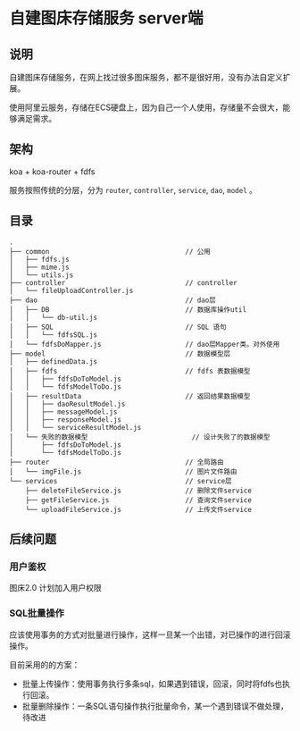 # 自建图床存储服务 server端

## 说明
自建图床存储服务，在网上找过很多图床服务，都不是很好用，没有办法自定义扩展。

使用阿里云服务，存储在ECS硬盘上，因为自己一个人使用，存储量不会很大，能够满足需求。

## 架构

koa + koa-router + fdfs

服务按照传统的分层，分为 `router`, `controller`, `service`, `dao`, `model` 。

## 目录
```
.
├── common                                  // 公用
│   ├── fdfs.js
│   ├── mime.js
│   └── utils.js
├── controller                              // controller
│   └── fileUploadController.js
├── dao                                     // dao层
│   ├── DB                                  // 数据库操作util
│   │   └── db-util.js
│   ├── SQL                                 // SQL 语句
│   │   └── fdfsSQL.js
│   └── fdfsDoMapper.js                     // dao层Mapper类。对外使用
├── model                                   // 数据模型层
│   ├── definedData.js
│   ├── fdfs                                // fdfs 表数据模型
│   │   ├── fdfsDoToModel.js
│   │   └── fdfsModelToDo.js
│   ├── resultData                          // 返回结果数据模型
│   │   ├── daoResultModel.js
│   │   ├── messageModel.js
│   │   ├── responseModel.js
│   │   └── serviceResultModel.js
│   └── 失败的数据模型                          // 设计失败了的数据模型
│       ├── fdfsDoToModel.js
│       └── fdfsModelToDo.js
├── router                                  // 全局路由
│   └── imgFile.js                          // 图片文件路由
└── services                                // service层
    ├── deleteFileService.js                // 删除文件service
    ├── getFileService.js                   // 查询文件service
    └── uploadFileService.js                // 上传文件service
```

## 后续问题



### 用户鉴权
图床2.0 计划加入用户权限

### SQL批量操作
 应该使用事务的方式对批量进行操作，这样一旦某一个出错，对已操作的进行回滚操作。

 目前采用的的方案：
 - 批量上传操作：使用事务执行多条sql，如果遇到错误，回滚，同时将fdfs也执行回滚。
 - 批量删除操作：一条SQL语句操作执行批量命令，某一个遇到错误不做处理，待改进
